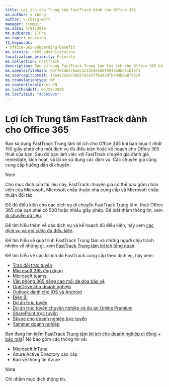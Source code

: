 ```yaml
---
title: Lợi ích của Trung tâm FastTrack dành cho Office 365
ms.author: v-rberg
author: v-rberg-msft
manager: jimmuir
ms.date: 4/01/2020
ms.audience: ITPro
ms.topic: overview
f1_keywords:
- office-365-onboarding-benefit
ms.service: o365-administration
localization_priority: Priority
ms.collection: FastTrack
description: Bạn sử dụng FastTrack Trung tâm lợi ích cho Office 365 khi bạn mua ít nhất 150 giấy phép cho một dịch vụ đủ điều kiện hoặc kế hoạch cho Office 365 thuê của bạn. Sau đó bạn làm việc với FastTrack chuyên gia đánh giá, remediate, kích hoạt, và lái xe sử dụng các dịch vụ. Các chuyên gia cũng cung cấp hướng dẫn di chuyển.
ms.openlocfilehash: 5bf7e1d6376adc1c2224e4a0f9919b0b051bf3f1
ms.sourcegitcommit: 1aa423e2a720d57d2a37fba930fb4d4b0e8f93c9
ms.translationtype: MT
ms.contentlocale: vi-VN
ms.lasthandoff: 04/22/2020
ms.locfileid: "43665806"
---
```

# <a name="fasttrack-center-benefit-for-office-365"></a>Lợi ích Trung tâm FastTrack dành cho Office 365

Bạn sử dụng FastTrack Trung tâm lợi ích cho Office 365 khi bạn mua ít *nhất* 150 giấy phép cho một dịch vụ đủ điều kiện hoặc kế hoạch cho Office 365 thuê của bạn. Sau đó bạn làm việc với FastTrack chuyên gia đánh giá, remediate, kích hoạt, và lái xe sử dụng các dịch vụ. Các chuyên gia cũng cung cấp hướng dẫn di chuyển. 
  
> [!NOTE]
> Cho mục đích của tài liệu này, FastTrack chuyên gia có thể bao gồm nhân viên của Microsoft, Microsoft chấp thuận nhà cung cấp và Microsoft chấp thuận đối tác. 
  
Để đủ điều kiện cho các dịch vụ di chuyển FastTrack Trung tâm, thuê Office 365 của bạn phải có 500 hoặc nhiều giấy phép. Để biết thêm thông tin, xem [di chuyển dữ liệu](O365-data-migration.md).
  
Để tìm hiểu thêm về các dịch vụ và kế hoạch đủ điều kiện, hãy xem [các dịch vụ và gói cước đủ điều kiện](M365-eligible-services-and-plans.md).
  
Để tìm hiểu về quá trình FastTrack Trung tâm và những người chịu trách nhiệm về những gì, xem [FastTrack Trung tâm lợi ích tổng quan](O365-fasttrack-benefit-overview.md).

Để tìm hiểu về các lợi ích do FastTrack cung cấp theo dịch vụ, hãy xem:

- [Trao đổi trực tuyến](O365-fasttrack-responsibilities.md#exchange-online)
- [Microsoft 365 ứng dụng](O365-fasttrack-responsibilities.md#microsoft-365-apps)
- [Microsoft teams](O365-fasttrack-responsibilities.md#microsoft-teams)
- [Văn phòng 365 nâng cao mối đe dọa bảo vệ](O365-fasttrack-responsibilities.md#office-365-advanced-threat-protection)
- [OneDrive cho doanh nghiệp](O365-fasttrack-responsibilities.md#onedrive-for-business)
- [Outlook dành cho iOS và Android](O365-fasttrack-responsibilities.md#outlook-for-ios-and-android)
- [Điện BI](O365-fasttrack-responsibilities.md#power-bi)
- [Dự án trực tuyến](O365-fasttrack-responsibilities.md#project-online)
- [Dự án trực tuyến chuyên nghiệp và dự án Online Premium](O365-fasttrack-responsibilities.md#project-online-professional-and-project-online-premium)
- [SharePoint trực tuyến](O365-fasttrack-responsibilities.md#sharepoint-online)
- [Skype cho doanh nghiệp trực tuyến](O365-fasttrack-responsibilities.md#skype-for-business-online)
- [Yammer doanh nghiệp](O365-fasttrack-responsibilities.md#yammer-enterprise)
  
Bạn đang tìm kiếm [FastTrack Trung tâm lợi ích cho doanh nghiệp di động + bảo mật](EMS-fasttrack-benefit-for-EMS.md)? Nó bao gồm các thông tin về:
  
- Microsoft InTune
- Azure Active Directory cao cấp 
- Bảo vệ thông tin Azure
    
> [!NOTE]
> Chỉ nhằm mục đích thông tin. 

